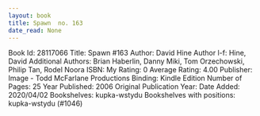 ```yaml
---
layout: book
title: Spawn  no. 163
date_read: None
---
```


Book Id: 28117066
Title: Spawn #163
Author: David Hine
Author l-f: Hine, David
Additional Authors: Brian Haberlin, Danny Miki, Tom Orzechowski, Philip Tan, Rodel Noora
ISBN: 
My Rating: 0
Average Rating: 4.00
Publisher: Image - Todd McFarlane Productions
Binding: Kindle Edition
Number of Pages: 25
Year Published: 2006
Original Publication Year: 
Date Added: 2020/04/02
Bookshelves: kupka-wstydu
Bookshelves with positions: kupka-wstydu (#1046)

